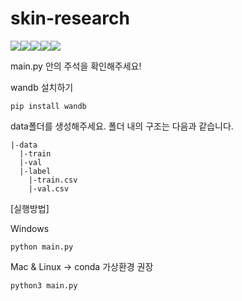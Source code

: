 # skin-research

<p><img src="https://img.shields.io/badge/Python-3776AB?style=for-the-badge&logo=Python&logoColor=white"><img src="https://img.shields.io/badge/PyTorch-EE4C2C?style=for-the-badge&logo=PyTorch&logoColor=white"><img src="https://img.shields.io/badge/scikitlearn-F7931E?style=for-the-badge&logo=scikit-learn&logoColor=white"><img src="https://img.shields.io/badge/NumPy-013243?style=for-the-badge&logo=NumPy&logoColor=white"><img src="https://img.shields.io/badge/OpenCV-5C3EE8?style=for-the-badge&logo=OpenCV&logoColor=white"></p>

main.py 안의 주석을 확인해주세요!

wandb 설치하기

```
pip install wandb
```

data폴더를 생성해주세요.
폴더 내의 구조는 다음과 같습니다.

```
|-data
  |-train
  |-val
  |-label
    |-train.csv
    |-val.csv
```

[실행방법]

Windows
```
python main.py
```

Mac & Linux -> conda 가상환경 권장
```
python3 main.py
```
